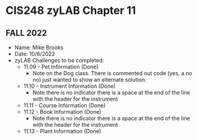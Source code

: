 # CIS248 zyLAB Chapter 11
## FALL 2022 #

- Name: Mike Brooks
- Date: 10/6/2022
- zyLAB Challenges to be completed:
  - 11.09 - Pet Information (Done)
    - Note on the Dog class. There is commented out code (yes, a no no) just wanted to show an alternate solution.
  - 11.10 - Instrument Information (Done)
    - Note there is no indicator there is a space at the end of the line with the header for the instrument
  - 11.11 - Course Information (Done)
  - 11.12 - Book Information (Done)
    - Note there is no indicator there is a space at the end of the line with the header for the instrument
  - 11.13 - Plant Information (Done)

  
